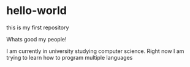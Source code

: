 # hello-world
this is my first repository

Whats good my people!

I am currently in university studying computer science.
Right now I am trying to learn how to program multiple languages
